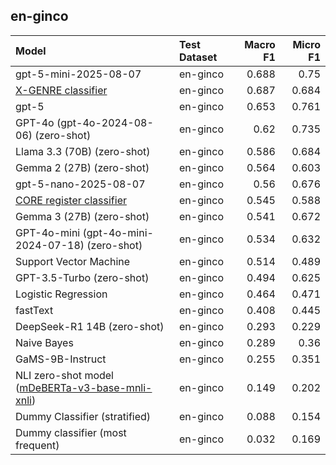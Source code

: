 ## en-ginco

| Model                                                                                                              | Test Dataset   |   Macro F1 |   Micro F1 |
|:-------------------------------------------------------------------------------------------------------------------|:---------------|-----------:|-----------:|
| gpt-5-mini-2025-08-07                                                                                              | en-ginco       |      0.688 |      0.75  |
| [X-GENRE classifier](https://huggingface.co/classla/xlm-roberta-base-multilingual-text-genre-classifier)           | en-ginco       |      0.687 |      0.684 |
| gpt-5                                                                                                              | en-ginco       |      0.653 |      0.761 |
| GPT-4o (gpt-4o-2024-08-06) (zero-shot)                                                                             | en-ginco       |      0.62  |      0.735 |
| Llama 3.3 (70B) (zero-shot)                                                                                        | en-ginco       |      0.586 |      0.684 |
| Gemma 2 (27B) (zero-shot)                                                                                          | en-ginco       |      0.564 |      0.603 |
| gpt-5-nano-2025-08-07                                                                                              | en-ginco       |      0.56  |      0.676 |
| [CORE register classifier](https://huggingface.co/TurkuNLP/web-register-classification-multilingual)               | en-ginco       |      0.545 |      0.588 |
| Gemma 3 (27B) (zero-shot)                                                                                          | en-ginco       |      0.541 |      0.672 |
| GPT-4o-mini (gpt-4o-mini-2024-07-18) (zero-shot)                                                                   | en-ginco       |      0.534 |      0.632 |
| Support Vector Machine                                                                                             | en-ginco       |      0.514 |      0.489 |
| GPT-3.5-Turbo (zero-shot)                                                                                          | en-ginco       |      0.494 |      0.625 |
| Logistic Regression                                                                                                | en-ginco       |      0.464 |      0.471 |
| fastText                                                                                                           | en-ginco       |      0.408 |      0.445 |
| DeepSeek-R1 14B (zero-shot)                                                                                        | en-ginco       |      0.293 |      0.229 |
| Naive Bayes                                                                                                        | en-ginco       |      0.289 |      0.36  |
| GaMS-9B-Instruct                                                                                                   | en-ginco       |      0.255 |      0.351 |
| NLI zero-shot model ([mDeBERTa-v3-base-mnli-xnli](https://huggingface.co/MoritzLaurer/mDeBERTa-v3-base-mnli-xnli)) | en-ginco       |      0.149 |      0.202 |
| Dummy Classifier (stratified)                                                                                      | en-ginco       |      0.088 |      0.154 |
| Dummy classifier (most frequent)                                                                                   | en-ginco       |      0.032 |      0.169 |